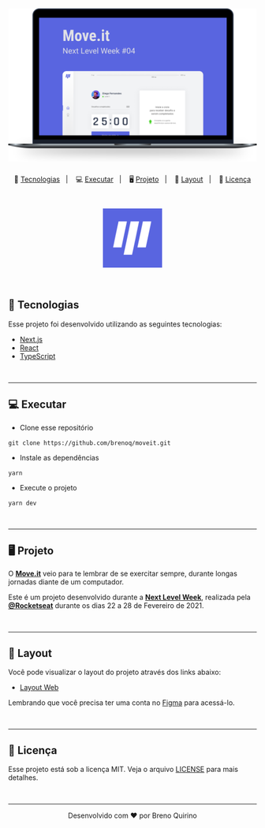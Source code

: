 <h1 align="center">
    <img alt="Move.it" title="Move.it" src=".github/moveit.svg" />
</h1>

<p align="center">
  🚀 <a href="#-tecnologias">Tecnologias</a>&nbsp;&nbsp;&nbsp;|&nbsp;&nbsp;&nbsp;
  💻 <a href="#-executar">Executar</a>&nbsp;&nbsp;&nbsp;|&nbsp;&nbsp;&nbsp;
  🖥️ <a href="#-projeto">Projeto</a>&nbsp;&nbsp;&nbsp;|&nbsp;&nbsp;&nbsp;
  🔖 <a href="#-layout">Layout</a>&nbsp;&nbsp;&nbsp;|&nbsp;&nbsp;&nbsp;
  📝 <a href="#-licença">Licença</a>
</p>

<br>

<p align="center">
  <img alt="Moveit" src=".github/icon.svg" width="120px">
</p>

<br>

## 🚀 Tecnologias

Esse projeto foi desenvolvido utilizando as seguintes tecnologias:

- [Next.js](https://nextjs.org/)
- [React](https://reactjs.org)
- [TypeScript](https://www.typescriptlang.org/)

<br>
<hr>

## 💻 Executar

- Clone esse repositório

```
git clone https://github.com/brenoq/moveit.git
```
- Instale as dependências

```
yarn
```

- Execute o projeto

```
yarn dev
```

<br>
<hr>

## 🖥️ Projeto

O **[Move.it](https://moveit-bice-five.vercel.app/)** veio para te lembrar de se exercitar sempre, durante longas jornadas diante de um computador.

Este é um projeto desenvolvido durante a **[Next Level Week](https://nextlevelweek.com/)**, realizada pela **[@Rocketseat](https://github.com/Rocketseat)** durante os dias 22 a 28 de Fevereiro de 2021.

<br>
<hr>

## 🔖 Layout

Você pode visualizar o layout do projeto através dos links abaixo:

- [Layout Web](https://www.figma.com/file/ge20pu3ofMOKoliUyKx1Nl/Move.it-1.0) 

Lembrando que você precisa ter uma conta no [Figma](http://figma.com/) para acessá-lo.

<br>
<hr>

## 📝 Licença

Esse projeto está sob a licença MIT. Veja o arquivo [LICENSE](LICENSE) para mais detalhes.

<br>
<hr>

<p align="center">Desenvolvido com ❤️ por Breno Quirino</p>